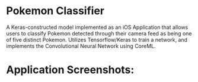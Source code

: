 # Pokemon Classifier
A Keras-constructed model implemented as an iOS Application that allows users to classify Pokemon detected through their camera feed as being one of five distinct Pokemon. Utilizes Tensorflow/Keras to train a network, and implements the Convolutional Neural Network using CoreML.


# Application Screenshots:
